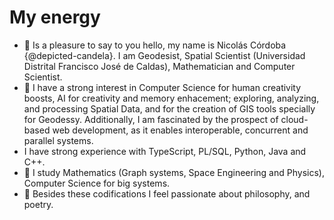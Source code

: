 # My energy

- 👋 Is a pleasure to say to you hello, my name is Nicolás Córdoba {@depicted-candela}. I am Geodesist, Spatial Scientist (Universidad Distrital Francisco José de Caldas), Mathematician and Computer Scientist.
- 👀 I have a strong interest in Computer Science for human creativity boosts, AI for creativity and memory enhacement; exploring, analyzing, and processing Spatial Data, and for the creation of GIS tools specially for Geodessy. Additionally, I am fascinated by the prospect of cloud-based web development, as it enables interoperable, concurrent and parallel systems.
- I have strong experience with TypeScript, PL/SQL, Python, Java and C++.
- 🌱 I study Mathematics (Graph systems, Space Engineering and Physics), Computer Science for big systems. 
- 💞️ Besides these codifications I feel passionate about philosophy, and poetry.

<!---
depicted-candela/depicted-candela is a ✨ special ✨ repository because its `README.md` (this file) appears on your GitHub profile.
You can click the Preview link to take a look at your changes.
--->
